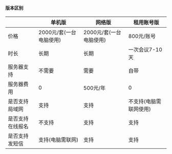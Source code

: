 #### 版本区别

|| 单机版  | 网络版  |租用账号版|
|----| ---- | ---- |---- |
|价格| 2000元/套(一台电脑使用)  | 2000元/套(一台电脑使用)  |800元/账号|
|时长| 长期  | 长期  |一次会议7-10天|
|服务器支持| 不需要  | 需要  |自带|
|服务器费用| 0  | 500元/年  |0|
|是否支持局域网| 支持  | 支持  |不支持(电脑需联网使用)|
|是否支持在线报名| 不支持  | 支持  |支持|
|是否支持发短信| 支持(电脑需联网)  | 支持  |支持|






